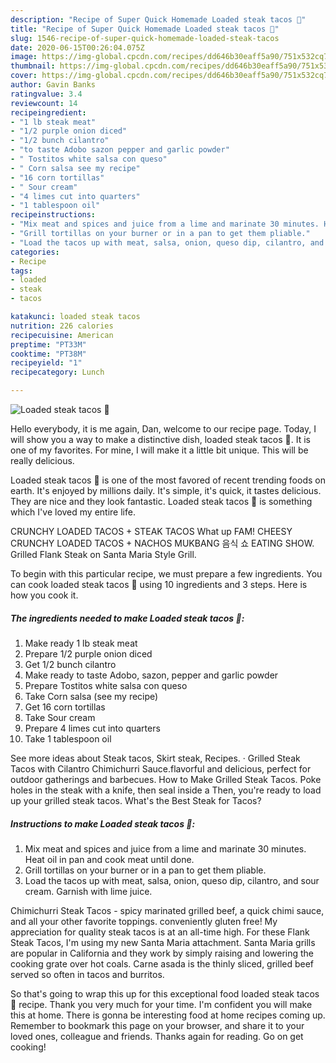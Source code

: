 ```yaml
---
description: "Recipe of Super Quick Homemade Loaded steak tacos 🌮"
title: "Recipe of Super Quick Homemade Loaded steak tacos 🌮"
slug: 1546-recipe-of-super-quick-homemade-loaded-steak-tacos
date: 2020-06-15T00:26:04.075Z
image: https://img-global.cpcdn.com/recipes/dd646b30eaff5a90/751x532cq70/loaded-steak-tacos-🌮-recipe-main-photo.jpg
thumbnail: https://img-global.cpcdn.com/recipes/dd646b30eaff5a90/751x532cq70/loaded-steak-tacos-🌮-recipe-main-photo.jpg
cover: https://img-global.cpcdn.com/recipes/dd646b30eaff5a90/751x532cq70/loaded-steak-tacos-🌮-recipe-main-photo.jpg
author: Gavin Banks
ratingvalue: 3.4
reviewcount: 14
recipeingredient:
- "1 lb steak meat"
- "1/2 purple onion diced"
- "1/2 bunch cilantro"
- "to taste Adobo sazon pepper and garlic powder"
- " Tostitos white salsa con queso"
- " Corn salsa see my recipe"
- "16 corn tortillas"
- " Sour cream"
- "4 limes cut into quarters"
- "1 tablespoon oil"
recipeinstructions:
- "Mix meat and spices and juice from a lime and marinate 30 minutes. Heat oil in pan and cook meat until done."
- "Grill tortillas on your burner or in a pan to get them pliable."
- "Load the tacos up with meat, salsa, onion, queso dip, cilantro, and sour cream. Garnish with lime juice."
categories:
- Recipe
tags:
- loaded
- steak
- tacos

katakunci: loaded steak tacos 
nutrition: 226 calories
recipecuisine: American
preptime: "PT33M"
cooktime: "PT38M"
recipeyield: "1"
recipecategory: Lunch

---
```



![Loaded steak tacos 🌮](https://img-global.cpcdn.com/recipes/dd646b30eaff5a90/751x532cq70/loaded-steak-tacos-🌮-recipe-main-photo.jpg)

Hello everybody, it is me again, Dan, welcome to our recipe page. Today, I will show you a way to make a distinctive dish, loaded steak tacos 🌮. It is one of my favorites. For mine, I will make it a little bit unique. This will be really delicious.

Loaded steak tacos 🌮 is one of the most favored of recent trending foods on earth. It's enjoyed by millions daily. It's simple, it's quick, it tastes delicious. They are nice and they look fantastic. Loaded steak tacos 🌮 is something which I've loved my entire life.

CRUNCHY LOADED TACOS + STEAK TACOS What up FAM! CHEESY CRUNCHY LOADED TACOS + NACHOS MUKBANG 음식 쇼 EATING SHOW. Grilled Flank Steak on Santa Maria Style Grill.


To begin with this particular recipe, we must prepare a few ingredients. You can cook loaded steak tacos 🌮 using 10 ingredients and 3 steps. Here is how you cook it.

<!--inarticleads1-->

##### The ingredients needed to make Loaded steak tacos 🌮:

1. Make ready 1 lb steak meat
1. Prepare 1/2 purple onion diced
1. Get 1/2 bunch cilantro
1. Make ready to taste Adobo, sazon, pepper and garlic powder
1. Prepare  Tostitos white salsa con queso
1. Take  Corn salsa (see my recipe)
1. Get 16 corn tortillas
1. Take  Sour cream
1. Prepare 4 limes cut into quarters
1. Take 1 tablespoon oil


See more ideas about Steak tacos, Skirt steak, Recipes. · Grilled Steak Tacos with Cilantro Chimichurri Sauce.flavorful and delicious, perfect for outdoor gatherings and barbecues. How to Make Grilled Steak Tacos. Poke holes in the steak with a knife, then seal inside a Then, you&#39;re ready to load up your grilled steak tacos. What&#39;s the Best Steak for Tacos? 

<!--inarticleads2-->

##### Instructions to make Loaded steak tacos 🌮:

1. Mix meat and spices and juice from a lime and marinate 30 minutes. Heat oil in pan and cook meat until done.
1. Grill tortillas on your burner or in a pan to get them pliable.
1. Load the tacos up with meat, salsa, onion, queso dip, cilantro, and sour cream. Garnish with lime juice.


Chimichurri Steak Tacos - spicy marinated grilled beef, a quick chimi sauce, and all your other favorite toppings. conveniently gluten free! My appreciation for quality steak tacos is at an all-time high. For these Flank Steak Tacos, I&#39;m using my new Santa Maria attachment. Santa Maria grills are popular in California and they work by simply raising and lowering the cooking grate over hot coals. Carne asada is the thinly sliced, grilled beef served so often in tacos and burritos. 

So that's going to wrap this up for this exceptional food loaded steak tacos 🌮 recipe. Thank you very much for your time. I'm confident you will make this at home. There is gonna be interesting food at home recipes coming up. Remember to bookmark this page on your browser, and share it to your loved ones, colleague and friends. Thanks again for reading. Go on get cooking!

